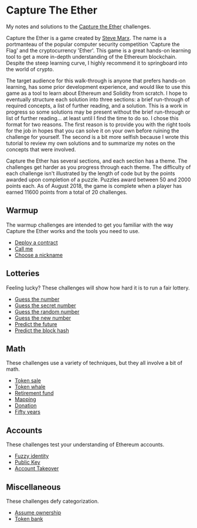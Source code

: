 # Capture The Ether
My notes and solutions to the [Capture the Ether](https://capturetheether.com/challenges/) challenges.

Capture the Ether is a game created by [Steve Marx](http://about.smarx.com/). The name is a portmanteau of the popular computer security competition 'Capture the Flag' and the cryptocurrency 'Ether'. This game is a great hands-on learning tool to get a more in-depth understanding of the Ethereum blockchain. Despite the steep learning curve, I highly recommend it to springboard into the world of crypto.

The target audience for this walk-through is anyone that prefers hands-on learning, has some prior development experience, and would like to use this game as a tool to learn about Ethereum and Solidity from scratch. I hope to eventually structure each solution into three sections: a brief run-through of required concepts, a list of further reading, and a solution. This is a work in progress so some solutions may be present without the brief run-through or list of further reading... at least until I find the time to do so. I chose this format for two reasons. The first reason is to provide you with the right tools for the job in hopes that you can solve it on your own before ruining the challenge for yourself. The second is a bit more selfish because I wrote this tutorial to review my own solutions and to summarize my notes on the concepts that were involved. 

Capture the Ether has several sections, and each section has a theme. The challenges get harder as you progress through each theme. The difficulty of each challenge isn't illustrated by the length of code but by the points awarded upon completion of a puzzle. Puzzles award between 50 and 2000 points each. As of August 2018, the game is complete when a player has earned 11600 points from a total of 20 challenges.

## Warmup
The warmup challenges are intended to get you familiar with the way Capture the Ether works and the tools you need to use.
* [Deploy a contract](https://github.com/neuetral/Capture-The-Ether/blob/master/deploy-contract.md)
* [Call me](https://github.com/neuetral/Capture-The-Ether/blob/master/call-me.md)
* [Choose a nickname](https://github.com/neuetral/Capture-The-Ether/blob/master/choose-nickname.md)

## Lotteries
Feeling lucky? These challenges will show how hard it is to run a fair lottery.

* [Guess the number](https://github.com/neuetral/Capture-The-Ether/blob/master/guess-number.md)
* [Guess the secret number](https://github.com/neuetral/Capture-The-Ether/blob/master/guess-secret.md)
* [Guess the random number](https://github.com/neuetral/Capture-The-Ether/blob/master/guess-random.md)
* [Guess the new number](https://github.com/neuetral/Capture-The-Ether/blob/master/guess-new.md)
* [Predict the future](https://github.com/neuetral/Capture-The-Ether/blob/master/predict-future.md)
* [Predict the block hash](https://github.com/neuetral/Capture-The-Ether/blob/master/predict-blockhash.md)

## Math
These challenges use a variety of techniques, but they all involve a bit of math.

* [Token sale](https://github.com/neuetral/Capture-The-Ether/blob/master/token-sale.md)
* [Token whale](https://github.com/neuetral/Capture-The-Ether/blob/master/token-whale.md)
* [Retirement fund](https://github.com/neuetral/Capture-The-Ether/blob/master/retirement-fund.md)
* [Mapping](https://github.com/neuetral/Capture-The-Ether/blob/master/mapping.md)
* [Donation](https://github.com/neuetral/Capture-The-Ether/blob/master/donation.md)
* [Fifty years](https://github.com/neuetral/Capture-The-Ether/blob/master/fifty-years.md)

## Accounts
These challenges test your understanding of Ethereum accounts.

* [Fuzzy identity](https://github.com/neuetral/Capture-The-Ether/blob/master/fuzzy-identity.md)
* [Public Key](https://github.com/neuetral/Capture-The-Ether/blob/master/public-key.md)
* [Account Takeover](https://github.com/neuetral/Capture-The-Ether/blob/master/account-takeover.md)

## Miscellaneous
These challenges defy categorization.

* [Assume ownership](https://github.com/neuetral/Capture-The-Ether/blob/master/assume-ownership.md)
* [Token bank]()

